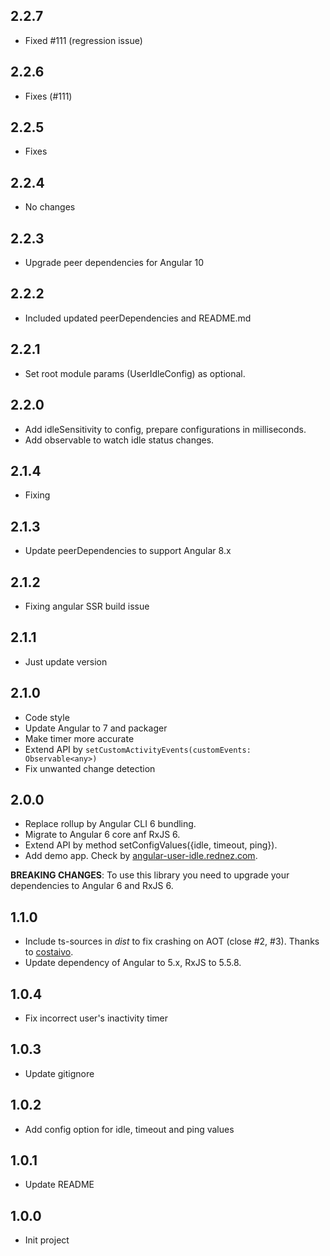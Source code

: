 ## 2.2.7
- Fixed #111 (regression issue)

## 2.2.6
- Fixes (#111)

## 2.2.5
- Fixes

## 2.2.4
- No changes

## 2.2.3
- Upgrade peer dependencies for Angular 10

## 2.2.2
- Included updated peerDependencies and README.md

## 2.2.1
- Set root module params (UserIdleConfig) as optional.

## 2.2.0
- Add idleSensitivity to config, prepare configurations in milliseconds.
- Add observable to watch idle status changes.

## 2.1.4
- Fixing

## 2.1.3
- Update peerDependencies to support Angular 8.x

## 2.1.2
- Fixing angular SSR build issue

## 2.1.1
- Just update version

## 2.1.0
- Code style
- Update Angular to 7 and packager
- Make timer more accurate
- Extend API by `setCustomActivityEvents(customEvents: Observable<any>)`
- Fix unwanted change detection

## 2.0.0
- Replace rollup by Angular CLI 6 bundling.
- Migrate to Angular 6 core anf RxJS 6.
- Extend API by method setConfigValues({idle, timeout, ping}).
- Add demo app. Check by [angular-user-idle.rednez.com](http://angular-user-idle.rednez.com).

**BREAKING CHANGES**: To use this library you need to upgrade your dependencies to Angular 6 and RxJS 6.

## 1.1.0
- Include ts-sources in _dist_ to fix crashing on AOT (close #2, #3). 
Thanks to [costaivo](https://github.com/costaivo).
- Update dependency of Angular to 5.x, RxJS to 5.5.8.

## 1.0.4
- Fix incorrect user's inactivity timer

## 1.0.3
- Update gitignore

## 1.0.2
- Add config option for idle, timeout and ping values

## 1.0.1
- Update README

## 1.0.0
- Init project
